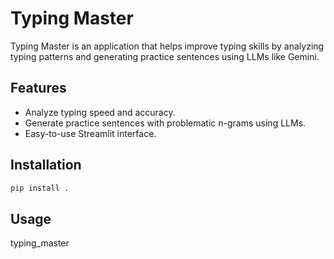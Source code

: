 # Typing Master

Typing Master is an application that helps improve typing skills by analyzing typing patterns and generating practice sentences using LLMs like Gemini.

## Features

- Analyze typing speed and accuracy.
- Generate practice sentences with problematic n-grams using LLMs.
- Easy-to-use Streamlit interface.

## Installation

```bash
pip install .
```

## Usage
typing_master
